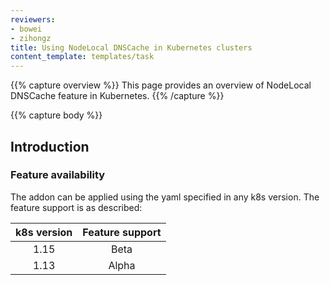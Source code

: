 ```yaml
---
reviewers:
- bowei
- zihongz
title: Using NodeLocal DNSCache in Kubernetes clusters
content_template: templates/task
---
```


{{% capture overview %}}
This page provides an overview of NodeLocal DNSCache feature in Kubernetes.
{{% /capture %}}

{{% capture body %}}

## Introduction

### Feature availability

The addon can be applied using the yaml specified in any k8s version. The feature support is as described:

| k8s version | Feature support |
| :---------: |:-----------:|
| 1.15 | Beta |
| 1.13 | Alpha |
